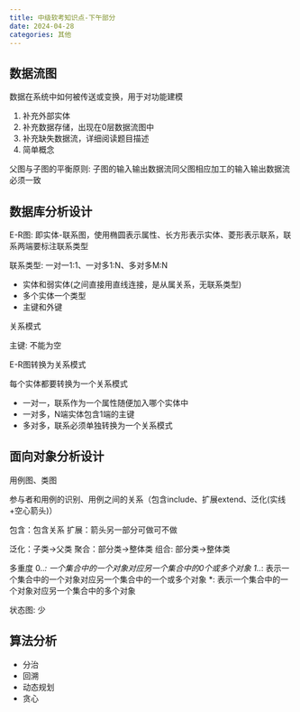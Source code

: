 ```yaml
---
title: 中级软考知识点-下午部分
date: 2024-04-28
categories: 其他
---
```


## 数据流图

数据在系统中如何被传送或变换，用于对功能建模

1. 补充外部实体
2. 补充数据存储，出现在0层数据流图中
3. 补充缺失数据流，详细阅读题目描述
4. 简单概念

父图与子图的平衡原则: 子图的输入输出数据流同父图相应加工的输入输出数据流必须一致

## 数据库分析设计

E-R图: 即实体-联系图，使用椭圆表示属性、长方形表示实体、菱形表示联系，联系两端要标注联系类型

联系类型: 一对一1:1、一对多1:N、多对多M:N

- 实体和弱实体(之间直接用直线连接，是从属关系，无联系类型)
- 多个实体一个类型
- 主键和外键

关系模式

主键: 不能为空

E-R图转换为关系模式

每个实体都要转换为一个关系模式

- 一对一，联系作为一个属性随便加入哪个实体中
- 一对多，N端实体包含1端的主键
- 多对多，联系必须单独转换为一个关系模式

## 面向对象分析设计

用例图、类图

参与者和用例的识别、用例之间的关系（包含include、扩展extend、泛化(实线+空心箭头)）

包含：包含关系
扩展：箭头另一部分可做可不做

泛化：子类->父类
聚合：部分类->整体类
组合: 部分类->整体类

多重度
0..*: 一个集合中的一个对象对应另一个集合中的0个或多个对象
1..*: 表示一个集合中的一个对象对应另一个集合中的一个或多个对象
*: 表示一个集合中的一个对象对应另一个集合中的多个对象

状态图: 少

## 算法分析

- 分治
- 回溯
- 动态规划
- 贪心